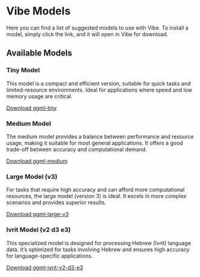 # Vibe Models

Here you can find a list of suggested models to use with Vibe. To install a model, simply click the link, and it will open in Vibe for download.

## Available Models

### Tiny Model

This model is a compact and efficient version, suitable for quick tasks and limited-resource environments. Ideal for applications where speed and low memory usage are critical.

<a href="vibe://download/?url=https://huggingface.co/ggerganov/whisper.cpp/resolve/main/ggml-tiny.bin?download=true">Download ggml-tiny</a>

### Medium Model

The medium model provides a balance between performance and resource usage, making it suitable for most general applications. It offers a good trade-off between accuracy and computational demand.

<a href="vibe://download/?url=https://huggingface.co/ggerganov/whisper.cpp/resolve/main/ggml-medium.bin?download=true">Download ggml-medium</a>

### Large Model (v3)

For tasks that require high accuracy and can afford more computational resources, the large model (version 3) is ideal. It excels in more complex scenarios and provides superior results.

<a href="vibe://download/?url=https://huggingface.co/ggerganov/whisper.cpp/resolve/main/ggml-large-v3.bin?download=true">Download ggml-large-v3</a>

### Ivrit Model (v2 d3 e3)

This specialized model is designed for processing Hebrew (Ivrit) language data. It’s optimized for tasks involving Hebrew and ensures high accuracy for language-specific applications.

<a href="vibe://download/?url=https://huggingface.co/ivrit-ai/whisper-v2-d3-e3-ggml/resolve/main/ggml-ivrit-v2-d3-e3.bin?download=true">Download ggml-ivrit-v2-d3-e3</a>
